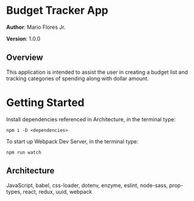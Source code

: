 # Budget Tracker App

**Author**: Mario Flores Jr.

**Version**: 1.0.0

## Overview

This application is intended to assist the user in creating a budget list and tracking categories of spending along with dollar amount.

# Getting Started

Install dependencies referenced in Architecture, in the terminal type:

```npm i -D <dependencies>```

To start up Webpack Dev Server, in the terminal type:

```npm run watch```

## Architecture

JavaScript, babel, css-loader, dotenv, enzyme, eslint, node-sass, prop-types, react, redux, uuid, webpack